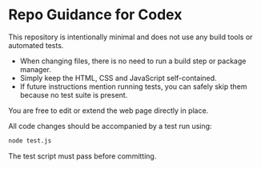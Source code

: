 # Repo Guidance for Codex

This repository is intentionally minimal and does not use any build tools or automated tests.

- When changing files, there is no need to run a build step or package manager.
- Simply keep the HTML, CSS and JavaScript self-contained.
- If future instructions mention running tests, you can safely skip them because no test suite is present.

You are free to edit or extend the web page directly in place.


All code changes should be accompanied by a test run using:

```bash
node test.js
```

The test script must pass before committing.
